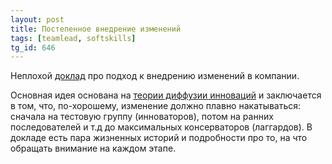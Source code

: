 ```yaml
---
layout: post
title: Постепенное внедрение изменений
tags: [teamlead, softskills]
tg_id: 646
---
```

Неплохой [доклад](https://www.youtube.com/watch?v=7HKJf7HGnTY) про подход к внедрению изменений в компании.

Основная идея основана на [теории диффузии инноваций](https://ru.wikipedia.org/wiki/%D0%94%D0%B8%D1%84%D1%84%D1%83%D0%B7%D0%B8%D1%8F_%D0%B8%D0%BD%D0%BD%D0%BE%D0%B2%D0%B0%D1%86%D0%B8%D0%B9) и заключается в том, что, по-хорошему, изменение должно плавно накатываться: сначала на тестовую группу (инноваторов), потом на ранних последователей и т.д до максимальных консерваторов (лаггардов). В докладе есть пара жизненных историй и подробности про то, на что обращать внимание на каждом этапе.
